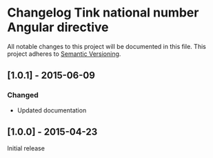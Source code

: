# Changelog Tink national number Angular directive

All notable changes to this project will be documented in this file.
This project adheres to [Semantic Versioning](http://semver.org/).

<!--
## [Unreleased] - [unreleased]

### Added
### Changed
### Deprecated
### Removed
### Fixed
### Security
-->



## [1.0.1] - 2015-06-09

### Changed
- Updated documentation



## [1.0.0] - 2015-04-23

Initial release